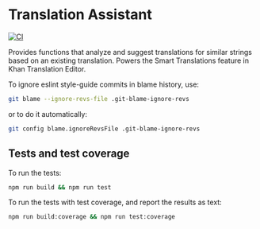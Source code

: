 # Translation Assistant

[![CI](https://github.com/Khan/translation-assistant/workflows/Node.js%20CI/badge.svg?branch=master&event=push)](https://github.com/Khan/translation-assistant/actions?query=workflow%3A%22Node.js+CI%22)

Provides functions that analyze and suggest translations for similar strings
based on an existing translation. Powers the Smart Translations feature in Khan
Translation Editor.

To ignore eslint style-guide commits in blame history, use:
```sh
git blame --ignore-revs-file .git-blame-ignore-revs
```

or to do it automatically:
```sh
git config blame.ignoreRevsFile .git-blame-ignore-revs
```

## Tests and test coverage

To run the tests:
```sh
npm run build && npm run test
```

To run the tests with test coverage, and report the results as text:
```sh
npm run build:coverage && npm run test:coverage
```
